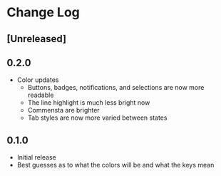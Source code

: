 # Change Log

## [Unreleased]

## 0.2.0

- Color updates
  - Buttons, badges, notifications, and selections are now more readable
  - The line highlight is much less bright now
  - Commensta are brighter
  - Tab styles are now more varied between states

## 0.1.0

- Initial release
- Best guesses as to what the colors will be and what the keys mean
